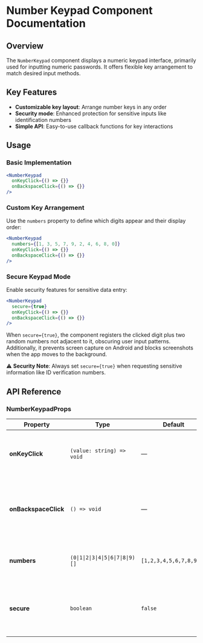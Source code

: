 # Number Keypad Component Documentation

## Overview

The `NumberKeypad` component displays a numeric keypad interface, primarily used for inputting numeric passwords. It offers flexible key arrangement to match desired input methods.

## Key Features

- **Customizable key layout**: Arrange number keys in any order
- **Security mode**: Enhanced protection for sensitive inputs like identification numbers
- **Simple API**: Easy-to-use callback functions for key interactions

## Usage

### Basic Implementation

```jsx
<NumberKeypad
  onKeyClick={() => {}}
  onBackspaceClick={() => {}}
/>
```

### Custom Key Arrangement

Use the `numbers` property to define which digits appear and their display order:

```jsx
<NumberKeypad
  numbers={[1, 3, 5, 7, 9, 2, 4, 6, 8, 0]}
  onKeyClick={() => {}}
  onBackspaceClick={() => {}}
/>
```

### Secure Keypad Mode

Enable security features for sensitive data entry:

```jsx
<NumberKeypad
  secure={true}
  onKeyClick={() => {}}
  onBackspaceClick={() => {}}
/>
```

When `secure={true}`, the component registers the clicked digit plus two random numbers not adjacent to it, obscuring user input patterns. Additionally, it prevents screen capture on Android and blocks screenshots when the app moves to the background.

⚠️ **Security Note**: Always set `secure={true}` when requesting sensitive information like ID verification numbers.

## API Reference

### NumberKeypadProps

| Property | Type | Default | Required | Description |
|----------|------|---------|----------|-------------|
| **onKeyClick** | `(value: string) => void` | — | Yes | Callback function triggered when any number key is clicked |
| **onBackspaceClick** | `() => void` | — | Yes | Callback for backspace key action; enables custom deletion logic |
| **numbers** | `(0\|1\|2\|3\|4\|5\|6\|7\|8\|9)[]` | `[1,2,3,4,5,6,7,8,9,0]` | No | Array of digits to display in specified order |
| **secure** | `boolean` | `false` | No | Enables security mode with randomized adjacent key registration |
